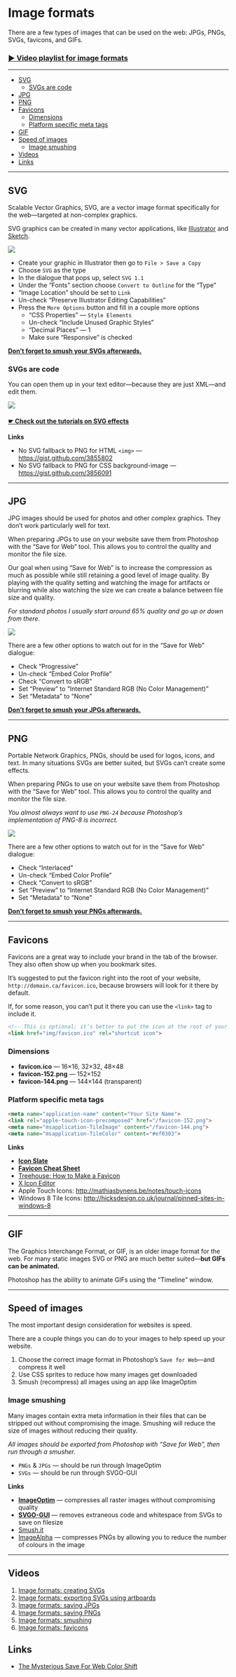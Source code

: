 # Image formats

There are a few types of images that can be used on the web: JPGs, PNGs, SVGs, favicons, and GIFs.

### [▶ Video playlist for image formats](https://www.youtube.com/watch?v=G407yUWeU40&list=PLWjCJDeWfDdcK0q3kJyY12Wjrq0A9Ljph)

---

- [SVG](#svg)
	- [SVGs are code](#svgs-are-code)
- [JPG](#jpg)
- [PNG](#png)
- [Favicons](#favicons)
	- [Dimensions](#dimensions)
	- [Platform specific meta tags](platform-specific-meta-tags)
- [GIF](#gif)
- [Speed of images](#speed-of-images)
	- [Image smushing](#image-smushing)
- [Videos](#videos)
- [Links](#links)

---

## SVG

Scalable Vector Graphics, SVG, are a vector image format specifically for the web—targeted at non-complex graphics.

SVG graphics can be created in many vector applications, like [Illustrator](http://www.adobe.com/ca/products/illustrator.html) and [Sketch](http://bohemiancoding.com/sketch/).

![](readme-screenshots/images-svg.jpg)

- Create your graphic in Illustrator then go to `File > Save a Copy`
- Choose `SVG` as the type
- In the dialogue that pops up, select `SVG 1.1`
- Under the “Fonts” section choose `Convert to Outline` for the “Type”
- “Image Location” should be set to `Link`
- Un-check “Preserve Illustrator Editing Capabilities”
- Press the `More Options` button and fill in a couple more options
	- “CSS Properties” — `Style Elements`
	- Un-check “Include Unused Graphic Styles”
	- “Decimal Places” — 1
	- Make sure “Responsive” is checked

**[Don’t forget to smush your SVGs afterwards.](#image-smushing)**

### SVGs are code

You can open them up in your text editor—because they are just XML—and edit them.

![](readme-screenshots/svg-code.jpg)

#### [☛ Check out the tutorials on SVG effects]()

**Links**

- No SVG fallback to PNG for HTML `<img>` — <https://gist.github.com/3855802>
- No SVG fallback to PNG for CSS background-image — <https://gist.github.com/3856091>

---

## JPG

JPG images should be used for photos and other complex graphics. They don’t work particularly well for text.

When preparing JPGs to use on your website save them from Photoshop with the “Save for Web” tool. This allows you to control the quality and monitor the file size.

Our goal when using “Save for Web” is to increase the compression as much as possible while still retaining a good level of image quality. By playing with the quality setting and watching the image for artifacts or blurring while also watching the size we can create a balance between file size and quality.

*For standard photos I usually start around 65% quality and go up or down from there.*

![](readme-screenshots/images-jpg.jpg)

There are a few other options to watch out for in the “Save for Web” dialogue:

- Check “Progressive”
- Un-check “Embed Color Profile”
- Check “Convert to sRGB”
- Set “Preview” to “Internet Standard RGB (No Color Management)”
- Set “Metadata” to “None”

**[Don’t forget to smush your JPGs afterwards.](#image-smushing)**

---

## PNG

Portable Network Graphics, PNGs, should be used for logos, icons, and text. In many situations SVGs are better suited, but SVGs can’t create some effects.

When preparing PNGs to use on your website save them from Photoshop with the “Save for Web” tool. This allows you to control the quality and monitor the file size.

*You almost always want to use `PNG-24` because Photoshop’s implementation of PNG-8 is incorrect.*

![](readme-screenshots/images-png.jpg)

There are a few other options to watch out for in the “Save for Web” dialogue:

- Check “Interlaced”
- Un-check “Embed Color Profile”
- Check “Convert to sRGB”
- Set “Preview” to “Internet Standard RGB (No Color Management)”
- Set “Metadata” to “None”

**[Don’t forget to smush your PNGs afterwards.](#image-smushing)**

---

## Favicons

Favicons are a great way to include your brand in the tab of the browser. They also often show up when you bookmark sites.

It’s suggested to put the favicon right into the root of your website, `http://domain.ca/favicon.ico`, because browsers will look for it there by default.

If, for some reason, you can’t put it there you can use the `<link>` tag to include it.

```html
<!-- This is optional; it’s better to put the icon at the root of your domain. -->
<link href="img/favicon.ico" rel="shortcut icon">
```

### Dimensions

- **favicon.ico** — 16×16, 32×32, 48×48
- **favicon-152.png** — 152×152
- **favicon-144.png** — 144×144 (transparent)

### Platform specific meta tags

```html
<meta name="application-name" content="Your Site Name">
<link rel="apple-touch-icon-precomposed" href="/favicon-152.png">
<meta name="msapplication-TileImage" content="/favicon-144.png">
<meta name="msapplication-TileColor" content="#ef0303">
```

**Links**

- **[Icon Slate](http://www.kodlian.com/apps/icon-slate)**
- **[Favicon Cheat Sheet](https://github.com/audreyr/favicon-cheat-sheet)**
- [Treehouse: How to Make a Favicon](http://blog.teamtreehouse.com/how-to-make-a-favicon)
- [X Icon Editor](http://xiconeditor.com/)
- Apple Touch Icons: <http://mathiasbynens.be/notes/touch-icons>
- Windows 8 Tile Icons: <http://hicksdesign.co.uk/journal/pinned-sites-in-windows-8>

---

## GIF

The Graphics Interchange Format, or GIF, is an older image format for the web. For many static images SVG or PNG are much better suited—**but GIFs can be animated.**

Photoshop has the ability to animate GIFs using the “Timeline” window.

---

## Speed of images

The most important design consideration for websites is speed.

There are a couple things you can do to your images to help speed up your website.

1. Choose the correct image format in Photoshop’s `Save for Web`—and compress it well
2. Use CSS sprites to reduce how many images get downloaded
3. Smush (recompress) all images using an app like ImageOptim

### Image smushing

Many images contain extra meta information in their files that can be stripped out without compromising the image.
Smushing will reduce the size of images without reducing their quality.

*All images should be exported from Photoshop with “Save for Web”, then run through a smusher.*

- `PNGs` & `JPGs` — should be run through ImageOptim
- `SVGs` — should be run through SVGO-GUI

**Links**

- **[ImageOptim](http://imageoptim.com/)** — compresses all raster images without compromising quality
- **[SVGO-GUI](https://github.com/svg/svgo-gui)** — removes extraneous code and whitespace from SVGs to save on filesize
- [Smush.it](http://www.smushit.com/)
- [ImageAlpha](http://pngmini.com/) — compresses PNGs by allowing you to reduce the number of colours in the image

---

## Videos

1. [Image formats: creating SVGs](https://www.youtube.com/watch?v=W3o5CE4AUnc&list=PLWjCJDeWfDdcK0q3kJyY12Wjrq0A9Ljph&index=1)
1. [Image formats: exporting SVGs using artboards](https://www.youtube.com/watch?v=IKonBvbgVaw&list=PLWjCJDeWfDdcK0q3kJyY12Wjrq0A9Ljph&index=2)
1. [Image formats: saving JPGs](https://www.youtube.com/watch?v=xTAgM3tZ72A&list=PLWjCJDeWfDdcK0q3kJyY12Wjrq0A9Ljph&index=3)
1. [Image formats: saving PNGs](https://www.youtube.com/watch?v=NOduAdEq3-8&list=PLWjCJDeWfDdcK0q3kJyY12Wjrq0A9Ljph&index=4)
1. [Image formats: smushing](https://www.youtube.com/watch?v=O9_L2jIr_nA&list=PLWjCJDeWfDdcK0q3kJyY12Wjrq0A9Ljph&index=5)
1. [Image formats: favicons](https://www.youtube.com/watch?v=G407yUWeU40&list=PLWjCJDeWfDdcK0q3kJyY12Wjrq0A9Ljph&index=6)

## Links

- [The Mysterious Save For Web Color Shift](http://viget.com/inspire/the-mysterious-save-for-web-color-shift)
